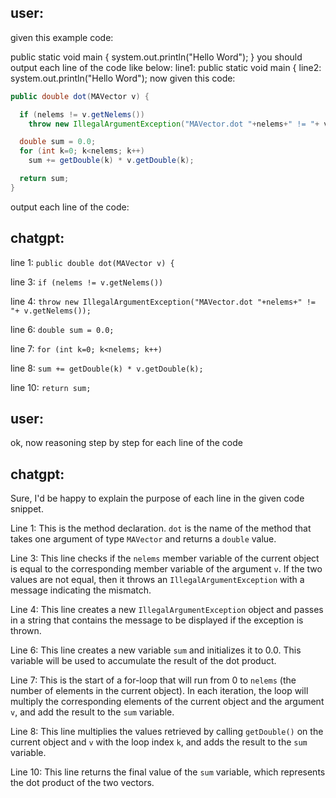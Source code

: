 

## user: 

given this example code: 

 public static void main { 
  system.out.println("Hello Word"); 
 } 
 you should output each line of the code like below: 
 line1: public static void main { 
  line2:      system.out.println("Hello Word");
 now given this code: 
  ```java
public double dot(MAVector v) {

    if (nelems != v.getNelems())
      throw new IllegalArgumentException("MAVector.dot "+nelems+" != "+ v.getNelems());

    double sum = 0.0;
    for (int k=0; k<nelems; k++)
      sum += getDouble(k) * v.getDouble(k);

    return sum;
  }
```

  output each line of the code:

## chatgpt: 

line 1: `public double dot(MAVector v) {`
 
 line 3: `if (nelems != v.getNelems())`

 line 4: `throw new IllegalArgumentException("MAVector.dot "+nelems+" != "+ v.getNelems());`

 line 6: `double sum = 0.0;`

 line 7: `for (int k=0; k<nelems; k++)`

 line 8: `sum += getDouble(k) * v.getDouble(k);`

 line 10: `return sum;`

## user: 

ok, now reasoning step by step for each line of the code

## chatgpt: 

Sure, I'd be happy to explain the purpose of each line in the given code snippet.

Line 1: This is the method declaration. `dot` is the name of the method that takes one argument of type `MAVector` and returns a `double` value.

Line 3: This line checks if the `nelems` member variable of the current object is equal to the corresponding member variable of the argument `v`. If the two values are not equal, then it throws an `IllegalArgumentException` with a message indicating the mismatch.

Line 4: This line creates a new `IllegalArgumentException` object and passes in a string that contains the message to be displayed if the exception is thrown. 

Line 6: This line creates a new variable `sum` and initializes it to 0.0. This variable will be used to accumulate the result of the dot product.

Line 7: This is the start of a for-loop that will run from 0 to `nelems` (the number of elements in the current object). In each iteration, the loop will multiply the corresponding elements of the current object and the argument `v`, and add the result to the `sum` variable.

Line 8: This line multiplies the values retrieved by calling `getDouble()` on the current object and `v` with the loop index `k`, and adds the result to the `sum` variable.

Line 10: This line returns the final value of the `sum` variable, which represents the dot product of the two vectors.